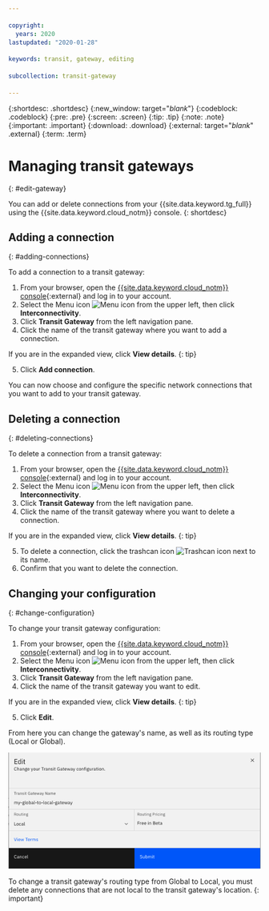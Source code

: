 ```yaml
---

copyright:
  years: 2020
lastupdated: "2020-01-28"

keywords: transit, gateway, editing

subcollection: transit-gateway

---
```


{:shortdesc: .shortdesc}
{:new_window: target="_blank_"}
{:codeblock: .codeblock}
{:pre: .pre}
{:screen: .screen}
{:tip: .tip}
{:note: .note}
{:important: .important}
{:download: .download}
{:external: target="_blank_" .external}
{:term: .term}

# Managing transit gateways
{: #edit-gateway}

You can add or delete connections from your {{site.data.keyword.tg_full}} using the {{site.data.keyword.cloud_notm}} console.
{: shortdesc}

## Adding a connection
{: #adding-connections}

To add a connection to a transit gateway:
1. From your browser, open the [{{site.data.keyword.cloud_notm}} console](https://cloud.ibm.com){:external} and log in to your account.
2. Select the Menu icon ![Menu icon](../../icons/icon_hamburger.svg) from the upper left, then click **Interconnectivity**.
3. Click **Transit Gateway** from the left navigation pane.
4. Click the name of the transit gateway where you want to add a connection.

  If you are in the expanded view, click **View details**.
  {: tip}

5. Click **Add connection**.

You can now choose and configure the specific network connections that you want to add to your transit gateway.

## Deleting a connection
{: #deleting-connections}

To delete a connection from a transit gateway:
1. From your browser, open the [{{site.data.keyword.cloud_notm}} console](https://cloud.ibm.com){:external} and log in to your account.
2. Select the Menu icon ![Menu icon](../../icons/icon_hamburger.svg) from the upper left, then click **Interconnectivity**.
3. Click **Transit Gateway** from the left navigation pane.
4. Click the name of the transit gateway where you want to delete a connection.

  If you are in the expanded view, click **View details**.
  {: tip}

5. To delete a connection, click the trashcan icon ![Trashcan icon](../../icons/icon_trash.svg) next to its name.
6. Confirm that you want to delete the connection.

## Changing your configuration
{: #change-configuration}

To change your transit gateway configuration:
1. From your browser, open the [{{site.data.keyword.cloud_notm}} console](https://cloud.ibm.com){:external} and log in to your account.
2. Select the Menu icon ![Menu icon](../../icons/icon_hamburger.svg) from the upper left, then click **Interconnectivity**.
3. Click **Transit Gateway** from the left navigation pane.
4. Click the name of the transit gateway you want to edit.

  If you are in the expanded view, click **View details**.
  {: tip}

5. Click **Edit**.

From here you can change the gateway's name, as well as its routing type (Local or Global).

![Editing your configuration](images/7-editingGlobaltoLocalTG.png "Editing your configuration")

To change a transit gateway's routing type from Global to Local, you must delete any connections that are not local to the transit gateway's location. 
{: important}
